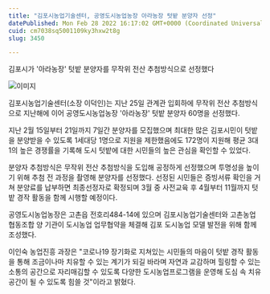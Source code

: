 ```yaml
---
title: "김포시농업기술센터, 공영도시농업농장 아라농장 텃밭 분양자 선정"
datePublished: Mon Feb 28 2022 16:17:02 GMT+0000 (Coordinated Universal Time)
cuid: cm7038sq5001109ky3hxw2t8g
slug: 3450

---
```



김포시가 '아라농장' 텃밭 분양자를 무작위 전산 추첨방식으로 선정했다

![이미지](https://cdn.hashnode.com/res/hashnode/image/upload/v1739254533920/ce4203b1-9461-4b1f-9a44-e6218e374e5d.jpeg)

김포시농업기술센터(소장 이덕인)는 지난 25일 관계관 입회하에 무작위 전산 추첨방식으로 지난해에 이어 공영도시농업농장 '아라농장' 텃밭 분양자 60명을 선정했다.

지난 2월 15일부터 21일까지 7일간 분양자를 모집했으며 최대한 많은 김포시민이 텃밭을 분양받을 수 있도록 1세대당 1명으로 지원을 제한했음에도 172명이 지원해 평균 3대 1의 높은 경쟁률을 기록해 도시 텃밭에 대한 시민들의 높은 관심을 확인할 수 있었다.

분양자 추첨방식은 무작위 전산 추첨방식을 도입해 공정하게 선정했으며 투명성을 높이기 위해 추첨 전 과정을 촬영해 분양자를 선정했다. 선정된 시민들은 증빙서류 확인을 거쳐 분양료를 납부하면 최종선정자로 확정되며 3월 중 사전교육 후 4월부터 11월까지 텃밭 경작 활동을 함께 시행할 예정이다.

공영도시농업농장은 고촌읍 전호리484-14에 있으며 김포시농업기술센터와 고촌농업협동조합 양 기관이 도시농업 업무협약을 체결해 김포 도시농업 모델 발전을 위해 함께 조성했다.

이인숙 농업진흥 과장은 "코로나19 장기화로 지쳐있는 시민들의 마음이 텃밭 경작 활동을 통해 조금이나마 치유할 수 있는 계기가 되길 바라며 자연과 교감하며 힐링할 수 있는 소통의 공간으로 자리매김할 수 있도록 다양한 도시농업프로그램을 운영해 도심 속 치유공간이 될 수 있도록 힘쓸 것"이라고 밝혔다.